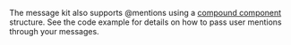 The message kit also supports @mentions using a [compound component](https://kentcdodds.com/blog/compound-components-with-react-hooks) structure. See the code example for details on how to pass user mentions through your messages.

